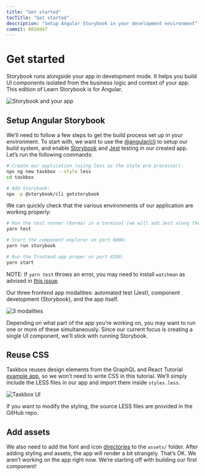 ```yaml
---
title: "Get started"
tocTitle: "Get started"
description: "Setup Angular Storybook in your development environment"
commit: 0818d47
---
```


# Get started

Storybook runs alongside your app in development mode. It helps you build UI components isolated from the business logic and context of your app. This edition of Learn Storybook is for Angular.

![Storybook and your app](/storybook-relationship.jpg)

## Setup Angular Storybook

We’ll need to follow a few steps to get the build process set up in your environment. To start with, we want to use the [@angular/cli](https://cli.angular.io/) to setup our build system, and enable [Storybook](https://storybook.js.org/) and [Jest](https://facebook.github.io/jest/) testing in our created app. Let’s run the following commands:

```bash
# Create our application (using less as the style pre processor):
npx ng new taskbox --style less
cd taskbox

# Add Storybook:
npx -p @storybook/cli getstorybook
```

We can quickly check that the various environments of our application are working properly:

```bash
# Run the test runner (Karma) in a terminal (we will add Jest along the way):
yarn test

# Start the component explorer on port 6006:
yarn run storybook

# Run the frontend app proper on port 4200:
yarn start
```

<div class="aside">
  NOTE: If <code>yarn test</code> throws an error, you may need to install <code>watchman</code> as advised in <a href="https://github.com/facebook/create-react-app/issues/871#issuecomment-252297884">this issue</a>.
</div>

Our three frontend app modalities: automated test (Jest), component development (Storybook), and the app itself.

![3 modalities](/app-three-modalities.png)

Depending on what part of the app you’re working on, you may want to run one or more of these simultaneously. Since our current focus is creating a single UI component, we’ll stick with running Storybook.

## Reuse CSS

Taskbox reuses design elements from the GraphQL and React Tutorial [example app](https://blog.hichroma.com/graphql-react-tutorial-part-1-6-d0691af25858), so we won’t need to write CSS in this tutorial. We’ll simply include the LESS files in our app and import them inside `styles.less`.

![Taskbox UI](/ss-browserchrome-taskbox-learnstorybook.png)

<div class="aside">
If you want to modify the styling, the source LESS files are provided in the GitHub repo.
</div>

## Add assets

We also need to add the font and icon [directories](https://github.com/hichroma/learnstorybook-code/tree/master/public) to the `assets/` folder. After adding styling and assets, the app will render a bit strangely. That’s OK. We aren’t working on the app right now. We’re starting off with building our first component!

